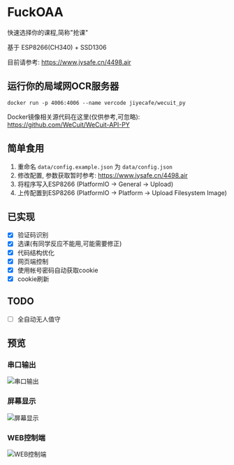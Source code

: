 # FuckOAA

快速选择你的课程,简称"抢课"

基于 ESP8266(CH340) + SSD1306

目前请参考: https://www.jysafe.cn/4498.air

## 运行你的局域网OCR服务器

```
docker run -p 4006:4006 --name vercode jiyecafe/wecuit_py
```

Docker镜像相关源代码在这里(仅供参考,可忽略): https://github.com/WeCuit/WeCuit-API-PY

## 简单食用

1. 重命名 `data/config.example.json` 为 `data/config.json`
2. 修改配置, 参数获取暂时参考: https://www.jysafe.cn/4498.air
3. 将程序写入ESP8266 (PlatformIO -> General -> Upload)
4. 上传配置到ESP8266 (PlatformIO -> Platform -> Upload Filesystem Image)

## 已实现

 - [x] 验证码识别
 - [x] 选课(有同学反应不能用,可能需要修正)
 - [x] 代码结构优化
 - [x] 网页端控制
 - [x] 使用帐号密码自动获取cookie
 - [x] cookie刷新

## TODO

 - [ ] 全自动无人值守

## 预览

### 串口输出

![串口输出](res/imgs/1.png)

### 屏幕显示

![屏幕显示](res/imgs/screen.jpg)

### WEB控制端

![WEB控制端](res/imgs/web.jpg)
